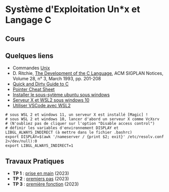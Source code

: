 #  Système d'Exploitation Un\*x et Langage C

## Cours

## Quelques liens
* Commandes [Unix](https://en.wikipedia.org/wiki/List_of_Unix_commands)
* D. Ritchie, [The Development of the C Language](https://dl.acm.org/doi/10.1145/155360.155580), ACM SIGPLAN Notices, Volume 28, n° 3, March 1993, pp. 201-208
* [Quick and Dirty Guide to C](https://courses.cs.washington.edu/courses/cse351/14sp/sections/1/Cheatsheet-c.pdf)
* [Pointer Cheat Sheet](https://c-for-dummies.com/caio/pointer-cheatsheet.php)
* [Installer le sous-sytème ubuntu sous windows](https://learn.microsoft.com/fr-fr/windows/wsl/install)
* [Serveur X et WSL2 sous windows 10](https://medium.com/javarevisited/using-wsl-2-with-x-server-linux-on-windows-a372263533c3)
* [Utiliser VSCode avec WSL2](https://code.visualstudio.com/blogs/2019/09/03/wsl2)

```
# sous WSL 2 et windows 11, un serveur X est installé [Magic] ! 
# sous WSL 2 et windows 10, lancer d'abord un serveur X comme VcXsrv
# (N'oubliez pas de cliquer sur l'option "Disable access control")
# définir les variables d'environnement DISPLAY et LIBGL_ALWAYS_INDIRECT (à mettre dans le fichier .bashrc)
export DISPLAY=$(awk '/nameserver / {print $2; exit}' /etc/resolv.conf 2>/dev/null):0
export LIBGL_ALWAYS_INDIRECT=1
```

## Travaux Pratiques
* **TP 1** : [prise en main](https://github.com/truillet/UT/blob/main/PassTT/TP/TP1_Prise_en_main.pdf) (2023)
* **TP 2** : [premiers pas](https://github.com/truillet/UT/blob/main/PassTT/TP/TP2_Premiers_pas.pdf) (2023)
* **TP 3** : [première fonction](https://github.com/truillet/UT/blob/main/PassTT/TP/TP3_Premiere_fonction.pdf) (2023)
